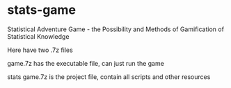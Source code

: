 # stats-game
Statistical Adventure Game - the Possibility and Methods of Gamification of Statistical Knowledge

Here have two .7z files

game.7z has the executable file, can just run the game

stats game.7z is the project file, contain all scripts and other resources
